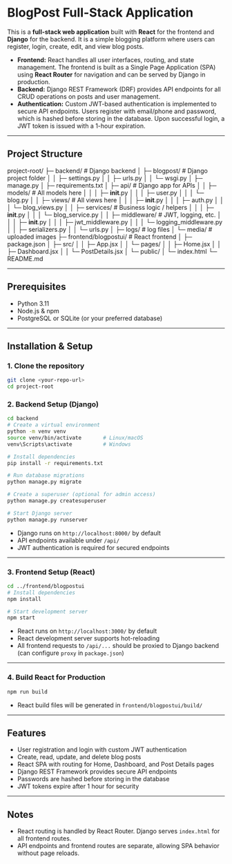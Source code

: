 # BlogPost Full-Stack Application

This is a **full-stack web application** built with **React** for the frontend and **Django** for the backend. It is a simple blogging platform where users can register, login, create, edit, and view blog posts.

* **Frontend:** React handles all user interfaces, routing, and state management. The frontend is built as a Single Page Application (SPA) using **React Router** for navigation and can be served by Django in production.
* **Backend:** Django REST Framework (DRF) provides API endpoints for all CRUD operations on posts and user management.
* **Authentication:** Custom JWT-based authentication is implemented to secure API endpoints. Users register with email/phone and password, which is hashed before storing in the database. Upon successful login, a JWT token is issued with a 1-hour expiration.

---

## Project Structure

project-root/
├─ backend/                    # Django backend
│  ├─ blogpost/                # Django project folder
│  │  ├─ settings.py
│  │  ├─ urls.py
│  │  └─ wsgi.py
│  ├─ manage.py
│  ├─ requirements.txt
│  ├─ api/                     # Django app for APIs
│  │  ├─ models/               # All models here
│  │  │  ├─ __init__.py
│  │  │  ├─ user.py
│  │  │  └─ blog.py
│  │  ├─ views/                # All views here
│  │  │  ├─ __init__.py
│  │  │  ├─ auth.py
│  │  │  └─ blog_views.py
│  │  ├─ services/             # Business logic / helpers
│  │  │  ├─ __init__.py
│  │  │  └─ blog_service.py
│  │  ├─ middleware/           # JWT, logging, etc.
│  │  │  ├─ __init__.py
│  │  │  ├─ jwt_middleware.py
│  │  │  └─ logging_middleware.py
│  │  ├─ serializers.py
│  │  └─ urls.py
│  ├─ logs/                    # log files
│  └─ media/                   # uploaded images
├─ frontend/blogpostui/        # React frontend
│  ├─ package.json
│  ├─ src/
│  │  ├─ App.jsx
│  │  └─ pages/
│  │      ├─ Home.jsx
│  │      ├─ Dashboard.jsx
│  │      └─ PostDetails.jsx
│  └─ public/
│      └─ index.html
└─ README.md


---

## Prerequisites

* Python 3.11
* Node.js & npm
* PostgreSQL or SQLite (or your preferred database)

---

## Installation & Setup

### 1. Clone the repository

```bash
git clone <your-repo-url>
cd project-root
```

### 2. Backend Setup (Django)

```bash
cd backend
# Create a virtual environment
python -m venv venv
source venv/bin/activate       # Linux/macOS
venv\Scripts\activate          # Windows

# Install dependencies
pip install -r requirements.txt

# Run database migrations
python manage.py migrate

# Create a superuser (optional for admin access)
python manage.py createsuperuser

# Start Django server
python manage.py runserver
```

* Django runs on `http://localhost:8000/` by default
* API endpoints available under `/api/`
* JWT authentication is required for secured endpoints

---

### 3. Frontend Setup (React)

```bash
cd ../frontend/blogpostui
# Install dependencies
npm install

# Start development server
npm start
```

* React runs on `http://localhost:3000/` by default
* React development server supports hot-reloading
* All frontend requests to `/api/...` should be proxied to Django backend (can configure `proxy` in `package.json`)

---

### 4. Build React for Production

```bash
npm run build
```

* React build files will be generated in `frontend/blogpostui/build/`

---

## Features

* User registration and login with custom JWT authentication
* Create, read, update, and delete blog posts
* React SPA with routing for Home, Dashboard, and Post Details pages
* Django REST Framework provides secure API endpoints
* Passwords are hashed before storing in the database
* JWT tokens expire after 1 hour for security

---

## Notes

* React routing is handled by React Router. Django serves `index.html` for all frontend routes.
* API endpoints and frontend routes are separate, allowing SPA behavior without page reloads.
